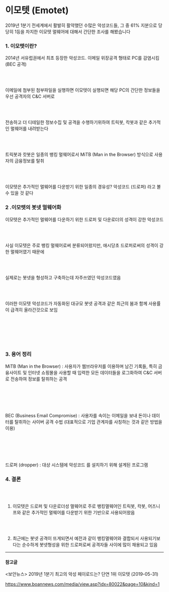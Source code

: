 # 이모텟 (Emotet)

2019년 1분기 전세계에서 활발히 활약했던 수많은 악성코드들, 그 중  61% 지분으로 당당히 1등을 차지한 이모텟 멀웨어에 대해서 간단한 조사를 해봤습니다


### 1. 이모텟이란?

2014년 서유럽권에서 최초 등장한 악성코드. 이메일 위장공격 형태로 PC를 감염시킴 (BEC 공격)

<br></br>

이메일에 첨부된 첨부파일을 실행하면 이모텟이 실행되면 해당 PC의 간단한 정보들을 우선 공격자의 C&C 서버로 

<br></br>

전송하고 더 디테일한 정보수집 및 공격을  수행하기위하여 트릭봇, 칵봇과 같은 추가적인 멀웨어를 내려받는다

<br></br>

트릭봇과 캇봇은 일종의 뱅킹 멀웨어로서 MiTB (Man in the Browser) 방식으로 사용자의 금융정보를 탈취

<br></br>

이모텟은 추가적인 멀웨어를 다운받기 위한 일종의 경유성? 악성코드 (드로퍼) 라고 볼 수 있을 것 같다


### 2 .이모텟의 봇넷 멀웨어화


이모텟은 추가적인 멀웨어를 다운하기 위한 드로퍼 및 다운로더의 성격이 강한 악성코드

<br></br>

사실 이모텟은 주로 뱅킹 멀웨어로써 분류되어왔지만, 애시당초 드로퍼로써의 성격이 강한 멀웨어였기 때문에

<br></br>

실제로는 봇넷을 형성하고 구축하는데 자주쓰였던 악성코드였음

<br></br>

이러한 이모텟 악성코드가 자동화된 대규모 봇넷 공격과 같은 최근의 붐과 함께 사용률이 급격히 올라간것으로 보임



<br></br>

<br></br>

### 3. 용어 정리

MiTB (Man in the Browser) : 사용자가 웹브라우저를 이용하며 남긴 기록들, 특히 금융사이트 및 인터넷 쇼핑몰을 사용할 때 입력한 모든 데이터들을 로그화하여 C&C 서버로 전송하여 정보를 탈취하는 공격 

<br></br>
<br></br>

BEC (Business Email Compromise) : 사용자를 속이는 이메일을 보내 돈이나 데이터를 탈취하는 사이버 공격 수법 (대표적으로 기업 관계자를 사칭하는 것과 같은 방법을 이용)

<br></br>
<br></br>

드로퍼 (dropper) : 대상 시스템에 악성코드 를 설치하기 위해 설계된 프로그램


### 4. 결론

<br></br>

1. 이모텟은 드로퍼 및 다운로더성 멀웨어로 주로 뱅킹멀웨어인 트릭봇, 칵봇, 어즈니프와 같은 추가적인 멀웨어를 다운받기 위한 기반으로 사용되어왔음

<br></br>

2. 최근에는 봇넷 공격이 뜨게되면서 예전과 같이 뱅킹멀웨어와 결합되서 사용되기보다는 순수하게 봇넷형성을 위한 드로퍼로써 공격자들 사이에 많이 채용되고 있음
    

------

 

#### 참고글

<보안뉴스> 2019년 1분기 최고의 악성 페이로드는? 단연 1위 이모텟 (2019-05-31) 

<https://www.boannews.com/media/view.asp?idx=80022&page=10&kind=1>

